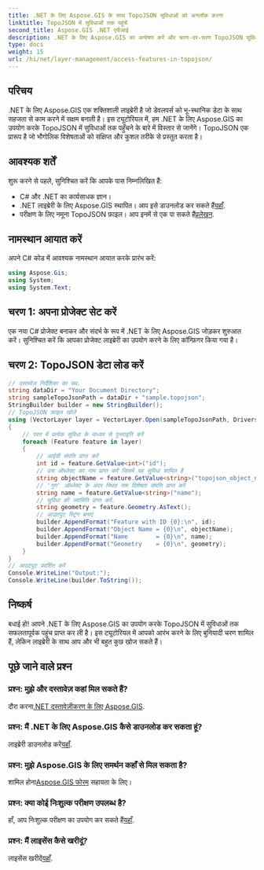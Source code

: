 ```yaml
---
title: .NET के लिए Aspose.GIS के साथ TopoJSON सुविधाओं को अनलॉक करना
linktitle: TopoJSON में सुविधाओं तक पहुंचें
second_title: Aspose.GIS .NET एपीआई
description: .NET के लिए Aspose.GIS का अन्वेषण करें और चरण-दर-चरण TopoJSON सुविधाओं तक पहुँचना सीखें। दस्तावेज़ीकरण में गोता लगाएँ, और सहजता से भू-स्थानिक क्षमताओं को उजागर करें।
type: docs
weight: 15
url: /hi/net/layer-management/access-features-in-topojson/
---
```

## परिचय
.NET के लिए Aspose.GIS एक शक्तिशाली लाइब्रेरी है जो डेवलपर्स को भू-स्थानिक डेटा के साथ सहजता से काम करने में सक्षम बनाती है। इस ट्यूटोरियल में, हम .NET के लिए Aspose.GIS का उपयोग करके TopoJSON में सुविधाओं तक पहुँचने के बारे में विस्तार से जानेंगे। TopoJSON एक प्रारूप है जो भौगोलिक विशेषताओं को संक्षिप्त और कुशल तरीके से प्रस्तुत करता है।
## आवश्यक शर्तें
शुरू करने से पहले, सुनिश्चित करें कि आपके पास निम्नलिखित हैं:
- C# और .NET का कार्यसाधक ज्ञान।
-  .NET लाइब्रेरी के लिए Aspose.GIS स्थापित। आप इसे डाउनलोड कर सकते हैं[यहाँ](https://releases.aspose.com/gis/net/).
-  परीक्षण के लिए नमूना TopoJSON फ़ाइल। आप इनमें से एक पा सकते हैं[प्रलेखन](https://reference.aspose.com/gis/net/).
## नामस्थान आयात करें
अपने C# कोड में आवश्यक नामस्थान आयात करके प्रारंभ करें:
```csharp
using Aspose.Gis;
using System;
using System.Text;
```
## चरण 1: अपना प्रोजेक्ट सेट करें
एक नया C# प्रोजेक्ट बनाकर और संदर्भ के रूप में .NET के लिए Aspose.GIS जोड़कर शुरुआत करें। सुनिश्चित करें कि आपका प्रोजेक्ट लाइब्रेरी का उपयोग करने के लिए कॉन्फ़िगर किया गया है।
## चरण 2: TopoJSON डेटा लोड करें
```csharp
// दस्तावेज़ निर्देशिका का पथ.
string dataDir = "Your Document Directory";
string sampleTopoJsonPath = dataDir + "sample.topojson";
StringBuilder builder = new StringBuilder();
// TopoJSON फ़ाइल खोलें
using (VectorLayer layer = VectorLayer.Open(sampleTopoJsonPath, Drivers.TopoJson))
{
    // परत में प्रत्येक सुविधा के माध्यम से पुनरावृति करें
    foreach (Feature feature in layer)
    {
        // आईडी संपत्ति प्राप्त करें
        int id = feature.GetValue<int>("id");
        // उस ऑब्जेक्ट का नाम प्राप्त करें जिसमें यह सुविधा शामिल है
        string objectName = feature.GetValue<string>("topojson_object_name");
        // 'गुण' ऑब्जेक्ट के अंदर स्थित नाम विशेषता संपत्ति प्राप्त करें
        string name = feature.GetValue<string>("name");
        // सुविधा की ज्यामिति प्राप्त करें.
        string geometry = feature.Geometry.AsText();
        // आउटपुट स्ट्रिंग बनाएं
        builder.AppendFormat("Feature with ID {0}:\n", id);
        builder.AppendFormat("Object Name = {0}\n", objectName);
        builder.AppendFormat("Name        = {0}\n", name);
        builder.AppendFormat("Geometry    = {0}\n", geometry);
    }
}
// आउटपुट प्रदर्शित करें
Console.WriteLine("Output:");
Console.WriteLine(builder.ToString());
```
## निष्कर्ष
बधाई हो! आपने .NET के लिए Aspose.GIS का उपयोग करके TopoJSON में सुविधाओं तक सफलतापूर्वक पहुंच प्राप्त कर ली है। इस ट्यूटोरियल में आपको आरंभ करने के लिए बुनियादी चरण शामिल हैं, लेकिन लाइब्रेरी के साथ आप और भी बहुत कुछ खोज सकते हैं।
## पूछे जाने वाले प्रश्न
### प्रश्न: मुझे और दस्तावेज़ कहां मिल सकते हैं?
 दौरा करना[.NET दस्तावेज़ीकरण के लिए Aspose.GIS](https://reference.aspose.com/gis/net/).
### प्रश्न: मैं .NET के लिए Aspose.GIS कैसे डाउनलोड कर सकता हूं?
 लाइब्रेरी डाउनलोड करें[यहाँ](https://releases.aspose.com/gis/net/).
### प्रश्न: मुझे Aspose.GIS के लिए समर्थन कहाँ से मिल सकता है?
 शामिल होना[Aspose.GIS फोरम](https://forum.aspose.com/c/gis/33) सहायता के लिए।
### प्रश्न: क्या कोई निःशुल्क परीक्षण उपलब्ध है?
हाँ, आप निःशुल्क परीक्षण का उपयोग कर सकते हैं[यहाँ](https://releases.aspose.com/).
### प्रश्न: मैं लाइसेंस कैसे खरीदूं?
 लाइसेंस खरीदें[यहाँ](https://purchase.aspose.com/buy).